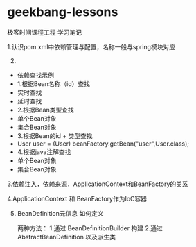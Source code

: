 # geekbang-lessons
极客时间课程工程
学习笔记

1.认识pom.xml中依赖管理与配置，名称一般与spring模块对应

2.
* 依赖查找示例
* 1.根据Bean名称（id）查找
*   实时查找
*   延时查找
* 2.根据Bean类型查找
*   单个Bean对象
*   集合Bean对象
* 3.根据Bean的id + 类型查找
*   User user = (User) beanFactory.getBean("user",User.class);
* 4.根据java注解查找
*   单个Bean对象
*   集合Bean对象


3.依赖注入，依赖来源，ApplicationContext和BeanFactory的关系

4.ApplicationContext 和 BeanFactory作为IoC容器

5. BeanDefinition元信息 如何定义

   两种方法： 1.通过 BeanDefinitionBuilder 构建 2.通过 AbstractBeanDefinition 以及派生类
   

